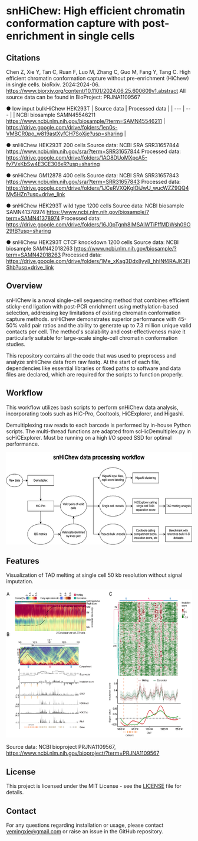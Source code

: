 # snHiChew: High efficient chromatin conformation capture with post-enrichment in single cells

## Citations
Chen Z, Xie Y, Tan C, Ruan F, Luo M, Zhang C, Guo M, Fang Y, Tang C. High efficient chromatin conformation capture without pre-enrichment (HiChew) in single cells. bioRxiv. 2024:2024-06. https://www.biorxiv.org/content/10.1101/2024.06.25.600609v1.abstract
All source data can be found in BioProject: PRJNA1109567

● low input bulkHiChew HEK293T 
| Source data | Processed data | 
| --- | --- |
| NCBI biosample SAMN45546211 https://www.ncbi.nlm.nih.gov/biosample/?term=SAMN45546211 | https://drive.google.com/drive/folders/1ep0s-VMBCR0po_w819astXyfCH7SoXje?usp=sharing |

● snHiChew HEK293T 200 cells
Source data: NCBI SRA SRR31657844 https://www.ncbi.nlm.nih.gov/sra/?term=SRR31657844
Processed data: https://drive.google.com/drive/folders/1AO8DUoMXpcA5-fv7VxKbSw4E3CE306xR?usp=sharing

● snHiChew GM12878 400 cells
Source data: NCBI SRA SRR31657843 https://www.ncbi.nlm.nih.gov/sra/?term=SRR31657843
Processed data: https://drive.google.com/drive/folders/1JCeRVXQKgIOiJwU_wucWZZ9QQ4My5HZn?usp=drive_link

● snHiChew HEK293T wild type 1200 cells
Source data: NCBI biosample SAMN41378974 https://www.ncbi.nlm.nih.gov/biosample/?term=SAMN41378974
Processed data: https://drive.google.com/drive/folders/16J0pTgnh8IMSAIWTiFffMDWsh09O29fB?usp=sharing

● snHiChew HEK293T CTCF knockdown 1200 cells
Source data: NCBI biosample SAMN42018263	https://www.ncbi.nlm.nih.gov/biosample/?term=SAMN42018263
Processed data: https://drive.google.com/drive/folders/1Me_xKag3Ddx8yy8_hhINf4RAJK3FjShb?usp=drive_link

## Overview
snHiChew is a noval single-cell sequencing method that combines efficient sticky-end ligation with post-PCR enrichment using methylation-based selection, addressing key limitations of existing chromatin conformation capture methods. snHiChew demonstrates superior performance with 45-50% valid pair ratios and the ability to generate up to 7.3 million unique valid contacts per cell. The method's scalability and cost-effectiveness make it particularly suitable for large-scale single-cell chromatin conformation studies.

This repository contains all the code that was used to preprocess and analyze snHiChew data from raw fastq. At the start of each file, dependencies like essential libraries or fixed paths to software and data files are declared, which are required for the scripts to function properly.

## Workflow
This workflow utilizes bash scripts to perform snHiChew data analysis, incorporating tools such as HiC-Pro, Cooltools, HiCExplorer, and Higashi.

Demultiplexing raw reads to each barcode is performed by in-house Python scripts. The multi-thread functions are adapted from scHicDemultiplex.py in scHiCExplorer. Must be running on a high I/O speed SSD for optimal performance.

<img src="https://github.com/genometube/snHiChew/blob/main/img/snHiChew.png?raw=true" width="600" height="250">

## Features
Visualization of TAD melting at single cell 50 kb resolution without signal imputation.

<img src="https://github.com/genometube/snHiChew/blob/main/img/melting.png?raw=true" width="600" height="400">

Source data:
NCBI bioproject PRJNA1109567, https://www.ncbi.nlm.nih.gov/bioproject/?term=PRJNA1109567

## License
This project is licensed under the MIT License - see the [LICENSE](LICENSE) file for details.

## Contact
For any questions regarding installation or usage, please contact yemingxie@gmail.com or raise an issue in the GitHub repository.
